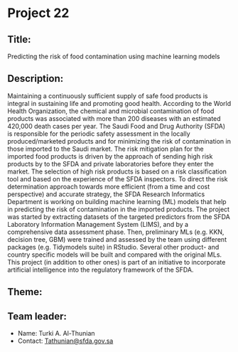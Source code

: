 # Project 22

## Title: 

Predicting the risk of food contamination using machine learning models

## Description:

Maintaining a continuously sufficient supply of safe food products is integral in sustaining life and promoting good health. According to the World Health Organization, the chemical and microbial contamination of food products was associated with more than 200 diseases with an estimated 420,000 death cases per year. The Saudi Food and Drug Authority (SFDA) is responsible for the periodic safety assessment in the locally produced/marketed products and for minimizing the risk of contamination in those imported to the Saudi market. The risk mitigation plan for the imported food products is driven by the approach of sending high risk products by to the SFDA and private laboratories before they enter the market.  The selection of high risk products is based on a risk classification tool and based on the experience of the SFDA inspectors. To direct the risk determination approach towards more efficient (from a time and cost perspective) and accurate strategy, the SFDA Research Informatics Department is working on building machine learning (ML) models that help in predicting the risk of contamination in the imported products. The project was started by extracting datasets of the targeted predictors from the SFDA Laboratory Information Management System (LIMS), and by a comprehensive data assessment phase. Then, preliminary MLs (e.g. KKN, decision tree, GBM) were trained and assessed by the team using different packages (e.g. Tidymodels suite) in RStudio. Several other product- and country specific models will be built and compared with the original MLs. This project (in addition to other ones) is part of an initiative to incorporate artificial intelligence into the regulatory framework of the SFDA.  

## Theme:

## Team leader:

 * Name: Turki A. Al-Thunian 
 * Contact: Tathunian@sfda.gov.sa
 

